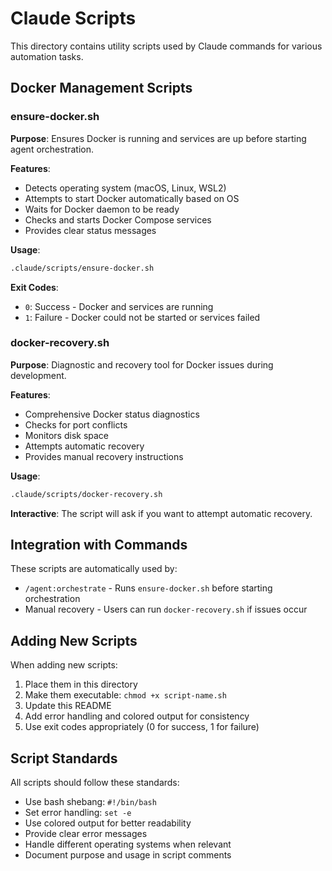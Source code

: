 # Claude Scripts

This directory contains utility scripts used by Claude commands for various automation tasks.

## Docker Management Scripts

### ensure-docker.sh

**Purpose**: Ensures Docker is running and services are up before starting agent orchestration.

**Features**:
- Detects operating system (macOS, Linux, WSL2)
- Attempts to start Docker automatically based on OS
- Waits for Docker daemon to be ready
- Checks and starts Docker Compose services
- Provides clear status messages

**Usage**:
```bash
.claude/scripts/ensure-docker.sh
```

**Exit Codes**:
- `0`: Success - Docker and services are running
- `1`: Failure - Docker could not be started or services failed

### docker-recovery.sh

**Purpose**: Diagnostic and recovery tool for Docker issues during development.

**Features**:
- Comprehensive Docker status diagnostics
- Checks for port conflicts
- Monitors disk space
- Attempts automatic recovery
- Provides manual recovery instructions

**Usage**:
```bash
.claude/scripts/docker-recovery.sh
```

**Interactive**: The script will ask if you want to attempt automatic recovery.

## Integration with Commands

These scripts are automatically used by:
- `/agent:orchestrate` - Runs `ensure-docker.sh` before starting orchestration
- Manual recovery - Users can run `docker-recovery.sh` if issues occur

## Adding New Scripts

When adding new scripts:
1. Place them in this directory
2. Make them executable: `chmod +x script-name.sh`
3. Update this README
4. Add error handling and colored output for consistency
5. Use exit codes appropriately (0 for success, 1 for failure)

## Script Standards

All scripts should follow these standards:
- Use bash shebang: `#!/bin/bash`
- Set error handling: `set -e`
- Use colored output for better readability
- Provide clear error messages
- Handle different operating systems when relevant
- Document purpose and usage in script comments